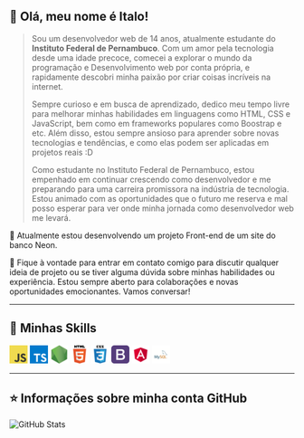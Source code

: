 ## 💜 Olá, meu nome é <strong>Italo!</strong>

> Sou um desenvolvedor web de 14 anos, atualmente estudante do **Instituto Federal de Pernambuco**. Com um amor pela tecnologia desde uma idade precoce, comecei a explorar o mundo da programação e Desenvolvimento web por conta própria, e rapidamente descobri minha paixão por criar coisas incríveis na internet.
>
> Sempre curioso e em busca de aprendizado, dedico meu tempo livre para melhorar minhas habilidades em linguagens como HTML, CSS e JavaScript, bem como em frameworks populares como Boostrap e etc. Além disso, estou sempre ansioso para aprender sobre novas tecnologias e tendências, e como elas podem ser aplicadas em projetos reais :D
>
>Como estudante no Instituto Federal de Pernambuco, estou empenhado em continuar crescendo como desenvolvedor e me preparando para uma carreira promissora na indústria de tecnologia. Estou animado com as oportunidades que o futuro me reserva e mal posso esperar para ver onde minha jornada como desenvolvedor web me levará.

🔭 Atualmente estou desenvolvendo um projeto Front-end de um site do banco Neon.

💬 Fique à vontade para entrar em contato comigo para discutir qualquer ideia de projeto ou se tiver alguma dúvida sobre minhas habilidades ou experiência. Estou sempre aberto para colaborações e novas oportunidades emocionantes. Vamos conversar!

----

## 🚀 Minhas Skills

<code><img height="32" src="https://raw.githubusercontent.com/github/explore/80688e429a7d4ef2fca1e82350fe8e3517d3494d/topics/javascript/javascript.png" alt="Javascript"/></code>
<code><img height="32" src="https://raw.githubusercontent.com/github/explore/80688e429a7d4ef2fca1e82350fe8e3517d3494d/topics/typescript/typescript.png" alt="Typescript"/></code>
<code><img height="32" src="https://raw.githubusercontent.com/github/explore/80688e429a7d4ef2fca1e82350fe8e3517d3494d/topics/nodejs/nodejs.png" alt="Nodejs"/></code>
<code><img height="32" src="https://raw.githubusercontent.com/github/explore/80688e429a7d4ef2fca1e82350fe8e3517d3494d/topics/html/html.png" alt="HTML5"/></code>
<code><img height="32" src="https://raw.githubusercontent.com/github/explore/80688e429a7d4ef2fca1e82350fe8e3517d3494d/topics/css/css.png" alt="CSS"/></code>
<code><img height="32" src="https://raw.githubusercontent.com/github/explore/80688e429a7d4ef2fca1e82350fe8e3517d3494d/topics/bootstrap/bootstrap.png" alt="Bootstrap"/></code>
<code><img height="32" src="https://raw.githubusercontent.com/github/explore/80688e429a7d4ef2fca1e82350fe8e3517d3494d/topics/angular/angular.png" alt="Angular"/></code>
<code><img height="32" src="https://raw.githubusercontent.com/github/explore/80688e429a7d4ef2fca1e82350fe8e3517d3494d/topics/mysql/mysql.png" alt="MySQL"/></code>

---

## ⭐ Informações sobre minha conta GitHub
![GitHub Stats](https://github-readme-stats.vercel.app/api?username=italogls&show_icons=true)
